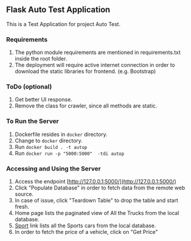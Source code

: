 ## Flask Auto Test Application

This is a Test Application for project Auto Test.

### Requirements

1. The python module requirements are mentioned in requirements.txt inside the root folder.
2. The deployment will require active internet connection
   in order to download the static libraries for frontend. (e.g. Bootstrap)

### ToDo (optional)
1. Get better UI response.  
2. Remove the class for crawler, since all methods are static. 

### To Run the Server

1. Dockerfile resides in `docker` directory.
2. Change to `docker` directory.
3. Run `docker build . -t autop`
4. Run `docker run -p "5000:5000"  -tdi autop`

### Accessing and Using the Server

1. Access the endpoint [http://127.0.0.1:5000/](http://127.0.0.1:5000/)
2. Click "Populate Database" in order to fetch data from the remote web source.
3. In case of issue, click "Teardown Table" to drop the table and start fresh.
4. Home page lists the paginated view of All the Trucks from the local database.
5. [Sport](http://127.0.0.1:5000/Sport?car_type=Sport) link lists all the Sports cars from the local database. 
6. In order to fetch the price of a vehicle, click on "Get Price"

